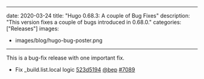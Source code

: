
---
date: 2020-03-24
title: "Hugo 0.68.3: A couple of Bug Fixes"
description: "This version fixes a couple of bugs introduced in 0.68.0."
categories: ["Releases"]
images:
- images/blog/hugo-bug-poster.png

---

	

This is a bug-fix release with one important fix.

* Fix _build.list.local logic [523d5194](https://github.com/gohugoio/hugo/commit/523d51948fc20e2afb4721b43203c5ab696ae220) [@bep](https://github.com/bep) [#7089](https://github.com/gohugoio/hugo/issues/7089)



